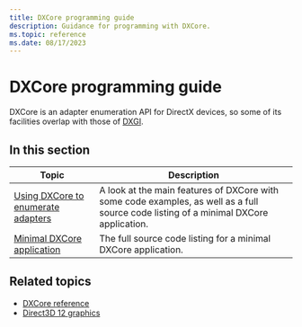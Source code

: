 ```yaml
---
title: DXCore programming guide
description: Guidance for programming with DXCore.
ms.topic: reference
ms.date: 08/17/2023
---
```


# DXCore programming guide

DXCore is an adapter enumeration API for DirectX devices, so some of its facilities overlap with those of [DXGI](../direct3ddxgi/dx-graphics-dxgi.md).

## In this section

| Topic | Description |
|-|-|
| [Using DXCore to enumerate adapters](dxcore-enum-adapters.md) | A look at the main features of DXCore with some code examples, as well as a full source code listing of a minimal DXCore application. |
| [Minimal DXCore application](dxcore-source-code.md) | The full source code listing for a minimal DXCore application. |

## Related topics

* [DXCore reference](./dxcore-reference.md)
* [Direct3D 12 graphics](../direct3d12/direct3d-12-graphics.md)
